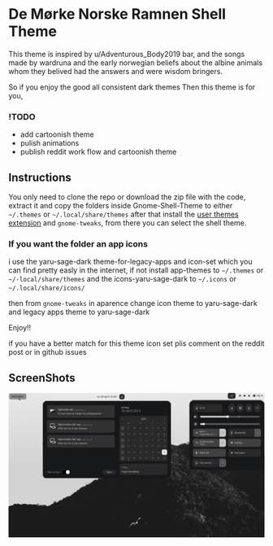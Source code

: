 # De Mørke Norske Ramnen Shell Theme

This theme is inspired by u/Adventurous_Body2019 bar, and the songs made by wardruna and the early norwegian beliefs about the albine animals whom they belived had the answers and were wisdom bringers.

So if you enjoy the good all consistent dark themes Then this theme is for you,

### !TODO
- add cartoonish theme
- pulish animations
- publish reddit work flow and cartoonish theme

## Instructions

You only need to clone the repo or download the zip file with the code, extract it and copy the folders inside Gnome-Shell-Theme to either `~/.themes` or `~/.local/share/themes`
after that install the [user themes extension](https://extensions.gnome.org/extension/19/user-themes/) and `gnome-tweaks`, from there you can select the shell theme.

### If you want the folder an app icons

i use the yaru-sage-dark theme-for-legacy-apps and icon-set which you can find pretty easly in the internet, if not install app-themes to `~/.themes` or `~/-local/share/themes`
and the icons-yaru-sage-dark to `~/.icons` or `~/.local/share/icons/`

then from `gnome-tweaks`
in aparence change icon theme to yaru-sage-dark
and legacy apps theme to yaru-sage-dark

Enjoy!!

if you have a better match for this theme icon set plis comment on the reddit post or in github issues 

## ScreenShots
![Non cartoonish Desktop](Screenshots/skrivebord-nc-theme.png)

